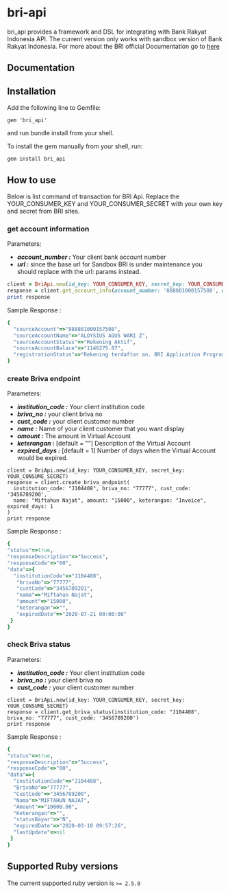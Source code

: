 # bri-api
bri_api provides a framework and DSL for integrating with Bank Rakyat Indonesia API. The current version only works with sandbox version of Bank Rakyat Indonesia.
For more about the BRI official Documentation go to [here](https://apidocs.bri.co.id/)

## Documentation

## Installation
Add the following line to Gemfile:
```
gem 'bri_api'
```

and run bundle install from your shell.

To install the gem manually from your shell, run:
```
gem install bri_api
```

## How to use
Below is list command of transaction for BRI Api.
Replace the YOUR_CONSUMER_KEY and YOUR_CONSUMER_SECRET with your own key and secret from BRI sites.
### get account information
Parameters: <br>
* ***account_number :*** Your client bank account number
* ***url :*** since the base url for Sandbox BRI is under maintenance you should replace with the url: params instead.

```ruby
client = BriApi.new(id_key: YOUR_CONSUMER_KEY, secret_key: YOUR_CONSUMER_SECRET)
response = client.get_account_info(account_number: '888801000157508', url: 'https://partner.api.bri.co.id')
print response
```

Sample Response : 
```ruby
{
  "sourceAccount"=>"888801000157508", 
  "sourceAccountName"=>"ALOYSIUS AGUS WARI Z", 
  "sourceAccountStatus"=>"Rekening Aktif", 
  "sourceAccountBalace"=>"1146275.87", 
  "registrationStatus"=>"Rekening terdaftar an. BRI Application Program Interface"
}
```
### create Briva endpoint
Parameters: <br>
* ***institution_code :*** Your client institution code
* ***briva_no :*** your client briva no
* ***cust_code :*** your client customer number
* ***name :*** Name of your client customer that you want display
* ***amount :*** The amount in Virtual Account
* ***keterangan :*** [default = ""] Description of the Virtual Account
* ***expired_days :*** [default = 1] Number of days when the Virtual Account would be expired.
```
client = BriApi.new(id_key: YOUR_CONSUMER_KEY, secret_key: YOUR_CONSUME_SECRET)
response = client.create_briva_endpoint(
  institution_code: "J104408", briva_no: "77777", cust_code: '3456789200',
  name: "Miftahun Najat", amount: "15000", keterangan: "Invoice", expired_days: 1
)
print response
```

Sample Response : 
```ruby
{
"status"=>true, 
"responseDescription"=>"Success", 
"responseCode"=>"00", 
"data"=>{
  "institutionCode"=>"J104408", 
   "brivaNo"=>"77777", 
   "custCode"=>"3456789201", 
   "nama"=>"Miftahun Najat", 
   "amount"=>"15000", 
   "keterangan"=>"", 
   "expiredDate"=>"2020-07-21 00:00:00"
 }
}
```
### check Briva status
Parameters: <br>
* ***institution_code :*** Your client institution code
* ***briva_no :*** your client briva no
* ***cust_code :*** your client customer number
```
client = BriApi.new(id_key: YOUR_CONSUMER_KEY, secret_key: YOUR_CONSUME_SECRET)
response = client.get_briva_status(institution_code: "J104408", briva_no: "77777", cust_code: '3456789200')
print response
```

Sample Response : 
```ruby
{
"status"=>true, 
"responseDescription"=>"Success", 
"responseCode"=>"00",
"data"=>{
  "institutionCode"=>"J104408", 
  "BrivaNo"=>"77777", 
  "CustCode"=>"3456789200", 
  "Nama"=>"MIFTAHUN NAJAT", 
  "Amount"=>"10000.00", 
  "Keterangan"=>"", 
  "statusBayar"=>"N", 
  "expiredDate"=>"2020-03-10 09:57:26", 
  "lastUpdate"=>nil
 }
} 
```
  
## Supported Ruby versions
The current supported ruby version is `>= 2.5.0`
